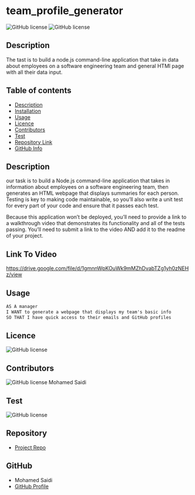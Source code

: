 # team_profile_generator
![GitHub license](https://img.shields.io/badge/Made%20by-%40Mohamed-Blue)
![GitHub license](https://img.shields.io/badge/license-MIT-blue.svg)

## Description 

The tast is to build a node.js command-line application that take in data about employees on a software engineering team and general HTMl page with all their data input.   


## Table of contents

- [Description](#Description)
- [Installation](#Installation)
- [Usage](#Usage)
- [Licence](#Licence)
- [Contributors](#Contributors)
- [Test](#Test)
- [Repository Link](#Repository)
- [GitHub Info](#GitHub) 


## Description
our task is to build a Node.js command-line application that takes in information about employees on a software engineering team, then generates an HTML webpage that displays summaries for each person. Testing is key to making code maintainable, so you’ll also write a unit test for every part of your code and ensure that it passes each test.

Because this application won’t be deployed, you’ll need to provide a link to a walkthrough video that demonstrates its functionality and all of the tests passing. You’ll need to submit a link to the video AND add it to the readme of your project.


## Link To Video 
https://drive.google.com/file/d/1gmnnWpKOuWk9mMZhDvabTZg1yh0zNEHz/view

## Usage
```md
AS A manager
I WANT to generate a webpage that displays my team's basic info
SO THAT I have quick access to their emails and GitHub profiles
```

## Licence

![GitHub license](https://img.shields.io/badge/license-MIT-blue.svg)

## Contributors

![GitHub license](https://img.shields.io/badge/Made%20by-%40Mohamed-Blue)
Mohamed Saidi

## Test

![GitHub license](https://img.shields.io/badge/test-100%25-success)


## Repository

- [Project Repo](https://github.com/Moesaidi76/team_profile_generatorr)

## GitHub
- Mohamed Saidi
- [GitHub Profile](https://github.com/Moesaidi76)

